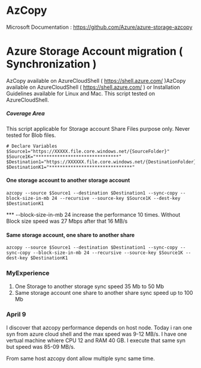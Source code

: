 # AzCopy
Microsoft Documentation : https://github.com/Azure/azure-storage-azcopy


# Azure Storage Account migration ( Synchronization )

AzCopy available on AzureCloudShell ( https://shell.azure.com/ )AzCopy available on AzureCloudShell ( https://shell.azure.com/ ) or Installation Guidelines available for Linux and Mac. This script tested on AzureCloudShell. 

##### Coverage Area
This script applicable for Storage account Share Files purpose only. Never tested for Blob files.

``` Azure
# Declare Variables
$Source1="https://XXXXX.file.core.windows.net/{SourceFolder}"
$Source1K="*******************************"
$Destination1="https://XXXXXX.file.core.windows.net/{DestinationFolder}"
$DestinationK1="*******************************"
```
#### One storage account to another storage account
```
azcopy --source $Source1 --destination $Destination1 --sync-copy --block-size-in-mb 24 --recursive --source-key $Source1K --dest-key $DestinationK1
```

*** --block-size-in-mb 24 increase the performance 10 times. Without Block size speed was 27 Mbps after that 16 MB/s

#### Same storage account, one share to another share
```
azcopy --source $Source1 --destination $Destination1 --sync-copy --sync-copy --block-size-in-mb 24 --recursive --source-key $Source1K --dest-key $DestinationK1
```

### MyExperience
1. One Storage to another storage sync speed 35 Mb to 50 Mb
2. Same storage account one share to another share sync speed up to 100 Mb


### April 9 
I discover that azcopy performance depends on host node. Today i ran one syn from azure cloud shell and the max speed was 9-12 MB/s. I have one vertual machine whiere CPU 12 and RAM 40 GB. I execute that same syn but speed was 85-09 MB/s. 

From same host azcopy dont allow multiple sync same time. 

